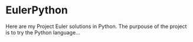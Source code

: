 EulerPython
===========

Here are my Project Euler solutions in Python. The purpouse of the project is to try the Python language...

